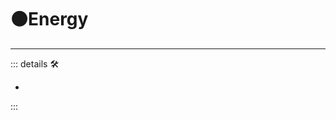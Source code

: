 # 🟠<motor>Energy</motor>

---

<!-- =================================================== -->
<!-- =================================================== -->
<!-- =================================================== -->
<!-- =================================================== -->
<!-- =================================================== -->
::: details 🛠

-

:::
